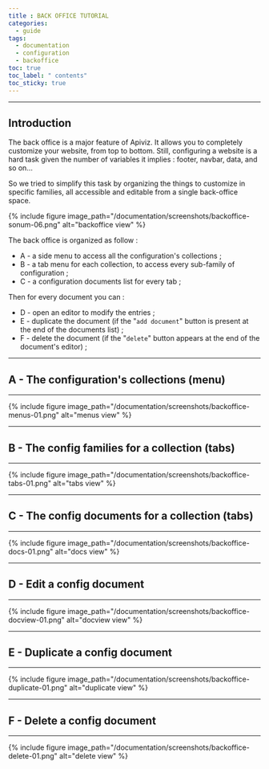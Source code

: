 ```yaml
---
title : BACK OFFICE TUTORIAL
categories:
  - guide
tags:
  - documentation
  - configuration
  - backoffice
toc: true
toc_label: " contents"
toc_sticky: true
---
```



---------

## Introduction

The back office is a major feature of Apiviz. It allows you to completely customize your website, from top to bottom. Still, configuring a website is a hard task given the number of variables it implies : footer, navbar, data, and so on...

So we tried to simplify this task by organizing the things to customize in specific families, all accessible and editable from a single back-office space.

{% include figure image_path="/documentation/screenshots/backoffice-sonum-06.png" alt="backoffice view" %}

The back office is organized as follow : 

- A - a side menu to access all the configuration's collections ; 
- B - a tab menu for each collection, to access every sub-family of configuration ; 
- C - a configuration documents list for every tab ; 

Then for every document you can : 

- D - open an editor to modify the entries ; 
- E - duplicate the document (if the "`add document`" button is present at the end of the documents list) ; 
- F - delete the document (if the "`delete`" button appears at the end of the document's editor) ; 

-----

## A - The configuration's collections (menu)

--------

{% include figure image_path="/documentation/screenshots/backoffice-menus-01.png" alt="menus view" %}

-----

## B - The config families for a collection (tabs)

--------

{% include figure image_path="/documentation/screenshots/backoffice-tabs-01.png" alt="tabs view" %}

-----

## C - The config documents for a collection (tabs)

--------

{% include figure image_path="/documentation/screenshots/backoffice-docs-01.png" alt="docs view" %}

-----

## D - Edit a config document

--------

{% include figure image_path="/documentation/screenshots/backoffice-docview-01.png" alt="docview view" %}

-----

## E - Duplicate a config document

--------

{% include figure image_path="/documentation/screenshots/backoffice-duplicate-01.png" alt="duplicate view" %}

-----

## F - Delete a config document

--------

{% include figure image_path="/documentation/screenshots/backoffice-delete-01.png" alt="delete view" %}